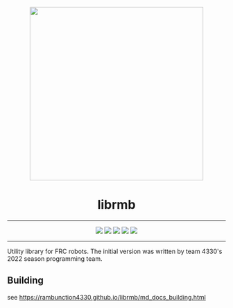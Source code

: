 <p align="center">
<img src="https://cdn.discordapp.com/attachments/501055742569349123/931759824897732648/rambunction_logo_transparent.png" width="400"/>  
</p>

<p align="center">
<h1 align="center">librmb</h1>
</p>

- - -

<p align="center">
<img src="https://img.shields.io/github/workflow/status/rambunction4330/librmb/CI?style=flat-square"/>
<img src="https://img.shields.io/github/issues/rambunction4330/librmb?style=flat-square"/>
<img src="https://img.shields.io/github/forks/rambunction4330/librmb?style=flat-square"/>
<img src="https://img.shields.io/github/stars/rambunction4330/librmb?style=flat-square"/>
<img src="https://img.shields.io/github/license/rambunction4330/librmb?style=flat-square"/>
</p>

- - -
  
Utility library for FRC robots. The initial version was written by team 4330's 2022 season programming team.

## Building
see https://rambunction4330.github.io/librmb/md_docs_building.html
